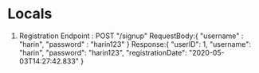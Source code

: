 # Locals
1. Registration Endpoint : POST "/signup" 
                           RequestBody:{
                                        "username" : "harin",
                                        "password" : "harin123"
                                       }
                           Response:{
                                        "userID": 1,
                                        "username": "harin",
                                        "password": "harin123",
                                        "registrationDate": "2020-05-03T14:27:42.833"
                                    }
                                    

